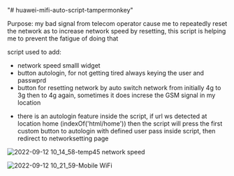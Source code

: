 "# huawei-mifi-auto-script-tampermonkey" 

Purpose:
my bad signal from telecom operator cause me to repeatedly reset the network as to increase network speed by resetting, this script is helping me to prevent the fatigue of doing that

script used to add: 
- network speed smalll widget
- button autologin, for not getting tired always keying the user and passwprd
- button for resetting network by auto switch network from initially 4g to 3g then to 4g again, sometimes it does increse the GSM signal in my location
* there is an autologin feature inside the script, if url ws detected at location home (indexOf('html/home')) then the script will press the first custom button to autologin with defined user pass inside script, then redirect to networksetting page

![2022-09-12 10_14_58-temp45 network speed](https://user-images.githubusercontent.com/11998096/189567918-56b60851-c823-4bb9-b8ae-ceadacc6129e.png)

![2022-09-12 10_21_59-Mobile WiFi](https://user-images.githubusercontent.com/11998096/189568111-d7e30de1-fec3-4086-b712-98924fac5d17.png)

